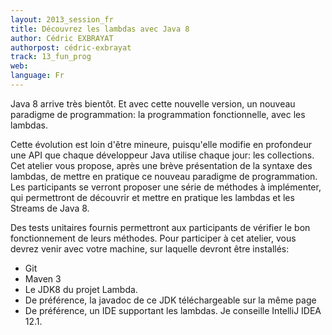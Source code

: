```yaml
---
layout: 2013_session_fr
title: Découvrez les lambdas avec Java 8
author: Cédric EXBRAYAT
authorpost: cédric-exbrayat
track: 13_fun_prog
web: 
language: Fr
---
```


Java 8 arrive très bientôt. Et avec cette nouvelle version, un nouveau paradigme de programmation: la programmation fonctionnelle, avec les lambdas.

Cette évolution est loin d'être mineure, puisqu'elle modifie en profondeur une API que chaque développeur Java utilise chaque jour: les collections.
Cet atelier vous propose, après une brève présentation de la syntaxe des lambdas, de mettre en pratique ce nouveau paradigme de programmation. Les participants se verront proposer une série de méthodes à implémenter, qui permettront de découvrir et mettre en pratique les lambdas et les Streams de Java 8.

Des tests unitaires fournis permettront aux participants de vérifier le bon fonctionnement de leurs méthodes.
Pour participer à cet atelier, vous devrez venir avec votre machine, sur laquelle devront être installés:
* Git
* Maven 3
* Le JDK8 du projet Lambda.
* De préférence, la javadoc de ce JDK téléchargeable sur la même page
* De préférence, un IDE supportant les lambdas. Je conseille IntelliJ IDEA 12.1.

